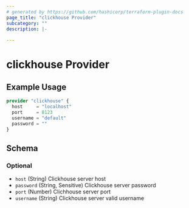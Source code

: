 ```yaml
---
# generated by https://github.com/hashicorp/terraform-plugin-docs
page_title: "clickhouse Provider"
subcategory: ""
description: |-
  
---
```


# clickhouse Provider



## Example Usage

```terraform
provider "clickhouse" {
  host     = "localhost"
  port     = 8123
  username = "default"
  password = ""
}
```

<!-- schema generated by tfplugindocs -->
## Schema

### Optional

- `host` (String) Clickhouse server host
- `password` (String, Sensitive) Clickhouse server password
- `port` (Number) Clichhouse server port
- `username` (String) Clickhouse server valid username
